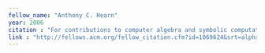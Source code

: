 ```yaml
---
fellow_name: "Anthony C. Hearn"
year: 2006
citation : "For contributions to computer algebra and symbolic computation"
link : "http://fellows.acm.org/fellow_citation.cfm?id=1069624&srt=alpha&alpha=H"
---
```

